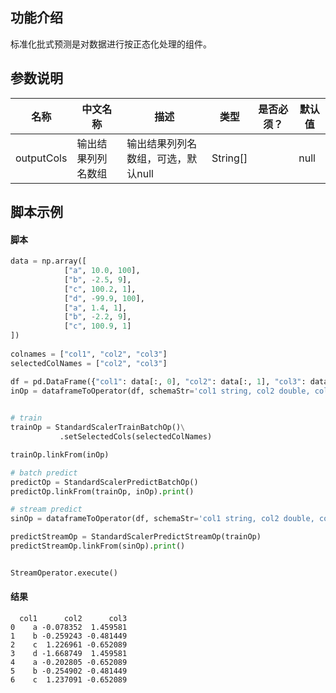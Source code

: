 ## 功能介绍
标准化批式预测是对数据进行按正态化处理的组件。

## 参数说明


<!-- OLD_TABLE -->
<!-- This is the start of auto-generated parameter info -->
<!-- DO NOT EDIT THIS PART!!! -->
| 名称 | 中文名称 | 描述 | 类型 | 是否必须？ | 默认值 |
| --- | --- | --- | --- | --- | --- |
| outputCols | 输出结果列列名数组 | 输出结果列列名数组，可选，默认null | String[] |  | null |<!-- This is the end of auto-generated parameter info -->


## 脚本示例

#### 脚本

```python
data = np.array([
            ["a", 10.0, 100],
            ["b", -2.5, 9],
            ["c", 100.2, 1],
            ["d", -99.9, 100],
            ["a", 1.4, 1],
            ["b", -2.2, 9],
            ["c", 100.9, 1]
])
             
colnames = ["col1", "col2", "col3"]
selectedColNames = ["col2", "col3"]

df = pd.DataFrame({"col1": data[:, 0], "col2": data[:, 1], "col3": data[:, 2]})
inOp = dataframeToOperator(df, schemaStr='col1 string, col2 double, col3 long', op_type='batch')
         

# train
trainOp = StandardScalerTrainBatchOp()\
           .setSelectedCols(selectedColNames)

trainOp.linkFrom(inOp)

# batch predict
predictOp = StandardScalerPredictBatchOp()
predictOp.linkFrom(trainOp, inOp).print()

# stream predict
sinOp = dataframeToOperator(df, schemaStr='col1 string, col2 double, col3 long', op_type='stream')

predictStreamOp = StandardScalerPredictStreamOp(trainOp)
predictStreamOp.linkFrom(sinOp).print()


StreamOperator.execute()
```
#### 结果

```
  col1      col2      col3
0    a -0.078352  1.459581
1    b -0.259243 -0.481449
2    c  1.226961 -0.652089
3    d -1.668749  1.459581
4    a -0.202805 -0.652089
5    b -0.254902 -0.481449
6    c  1.237091 -0.652089
```



